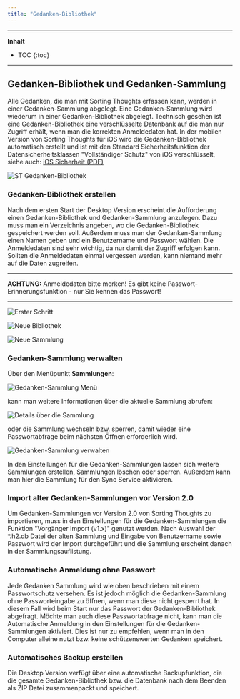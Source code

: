 ```yaml
---
title: "Gedanken-Bibliothek"
---
```

---------------
__Inhalt__
* TOC
{:toc}
---------------

## Gedanken-Bibliothek und Gedanken-Sammlung

Alle Gedanken, die man mit Sorting Thoughts erfassen kann, werden in einer Gedanken-Sammlung abgelegt. Eine Gedanken-Sammlung wird wiederum in einer Gedanken-Bibliothek abgelegt. Technisch gesehen ist eine Gedanken-Bibliothek eine verschlüsselte Datenbank auf die man nur Zugriff erhält, wenn man die korrekten Anmeldedaten hat. In der mobilen Version von Sorting Thoughts für iOS wird die Gedanken-Bibliothek automatisch erstellt und ist mit den Standard Sicherheitsfunktion der Datensicherheitsklassen "Vollständiger Schutz" von iOS verschlüsselt, siehe auch: [iOS Sicherheit (PDF)](https://images.apple.com/de/business/docs/iOS_Security_Guide.pdf)

![ST Gedanken-Bibliothek](../assets/images/ST-Doku-Diagramme.001.png)


### Gedanken-Bibliothek erstellen

Nach dem ersten Start der Desktop Version erscheint die Aufforderung einen Gedanken-Bibliothek und Gedanken-Sammlung anzulegen. Dazu muss man ein Verzeichnis angeben, wo die Gedanken-Bibliothek gespeichert werden soll. Außerdem muss man der Gedanken-Sammlung einen Namen geben und ein Benutzername und Passwort wählen. Die Anmeldedaten sind sehr wichtig, da nur damit der Zugriff erfolgen kann. Sollten die Anmeldedaten einmal vergessen werden, kann niemand mehr auf die Daten zugreifen.  

-----

**ACHTUNG:**
Anmeldedaten bitte merken! Es gibt keine Passwort-Erinnerungsfunktion - nur Sie kennen das Passwort!

-----

![Erster Schritt](../assets/images/start-erster-schritt.png)

![Neue Bibliothek](../assets/images/start-neue-bibliothek.png)

![Neue Sammlung](../assets/images/start-neue-sammlung.png)

### Gedanken-Sammlung verwalten

Über den Menüpunkt **Sammlungen**:

![Gedanken-Sammlung Menü](../assets/images/gedanken-sammlung-menu.png)

kann man weitere Informationen über die aktuelle Sammlung abrufen:

![Details über die Sammlung](../assets/images/gedanken-sammlung-info.png)

oder die Sammlung wechseln bzw. sperren, damit wieder eine Passwortabfrage beim nächsten Öffnen erforderlich wird.

![Gedanken-Sammlung verwalten](../assets/images/gedanken-sammlung-verwalten.png)

In den Einstellungen für die Gedanken-Sammlungen lassen sich weitere Sammlungen erstellen, Sammlungen löschen oder sperren. Außerdem kann man hier die Sammlung für den Sync Service aktivieren.


### Import alter Gedanken-Sammlungen vor Version 2.0

Um Gedanken-Sammlungen vor Version 2.0 von Sorting Thoughts zu importieren, muss in den Einstellungen für die Gedanken-Sammlungen die Funktion "Vorgänger Import (v1.x)" genutzt werden. Nach Auswahl der  *.h2.db Datei der alten Sammlung und Eingabe von Benutzername sowie Passwort wird der Import durchgeführt und die Sammlung erscheint danach in der Sammlungsauflistung.


### Automatische Anmeldung ohne Passwort

Jede Gedanken Sammlung wird wie oben beschrieben mit einem Passwortschutz versehen. Es ist jedoch möglich die Gedanken-Sammlung ohne Passworteingabe zu öffnen, wenn man diese nicht gesperrt hat. In diesem Fall wird beim Start nur das Passwort der Gedanken-Bibliothek abgefragt. Möchte man auch diese Passwortabfrage nicht, kann man die Automatische Anmeldung in den Einstellungen für die Gedanken-Sammlungen aktiviert. Dies ist nur zu empfehlen, wenn man in den Computer alleine nutzt bzw. keine schützenswerten Gedanken speichert.

### Automatisches Backup erstellen

Die Desktop Version verfügt über eine automatische Backupfunktion, die die gesamte Gedanken-Bibliothek bzw. die Datenbank nach dem Beenden als ZIP Datei zusammenpackt und speichert.

